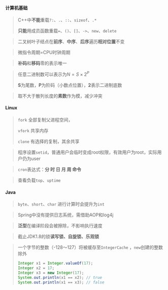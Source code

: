 #### 计算机基础

> C++中**不能**重载`?:`、`.`、`::`、`sizeof`、`.*`
>
> **只能**用成员函数重载`=`、`()`、`[]`、`->`、`new`、`delete`

> 二叉树叶子结点在**前序**、**中序**、**后序**遍历**相对位置**不变

> 微指令周期=CPU时钟周期

> **补码**和**移码**零的表示唯一

> 任意二进制数可以表示为$N = S \times 2^P$
>
> **S**为尾数，**P**为阶码（小数点位置），**2**表示二进制底数

> 取不大于散列长度的**素数**作为模，减少冲突

#### Linux

> `fork` 全部复制父进程空间，
>
> `vfork` 共享内存
>
> `clone` 有选择的复制，其余共享

> 程序设置`setid`，普通用户会临时变成root权限，有效用户为root，实际用户仍为user

> `cron`表达式：**分 时 日 月 周 命令**

> 查看负载`top`、`uptime`

#### Java

> `byte`、`short`、`char` 进行计算时会提升为`int`

> Spring中没有提供日志系统，需借助AOP和log4j

> **泛型**在编译阶段会被擦除，不影响执行速度

> 截止JDK1.8的锁**读写锁、自旋锁、乐观锁**

> 一个字节的整数（-128～127）将被缓存至`IntegerCache` ，`new`创建的整数除外
>
> ```java
> Integer x1 = Integer.valueOf(17);
> Integer x2 = 17;
> Integer x3 = new Integer(17);
> System.out.println(x1 == x2);	// true
> System.out.println(x1 == x3);	// false
> ```

